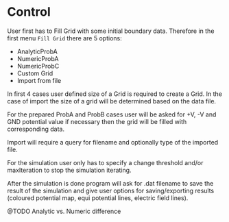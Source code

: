 Control
===

User first has to Fill Grid with some initial boundary data. Therefore in the first menu `Fill Grid` there are 5 options:

- AnalyticProbA
- NumericProbA
- NumericProbC
- Custom Grid
- Import from file

In first 4 cases user defined size of a Grid is required to create a Grid. In the case of import the size of a grid will be determined based on the data file.

For the prepared ProbA and ProbB cases user will be asked for +V, -V and GND potential value if necessary then the grid will be filled with corresponding data.

Import will require a query for filename and optionally type of the imported file.

For the simulation user only has to specify a change threshold and/or maxIteration to stop the simulation iterating.

After the simulation is done program will ask for .dat filename to save the result of the simulation and give user options for saving/exporting results (coloured potential map, equi potential lines, electric field lines).  

@TODO Analytic vs. Numeric difference 
